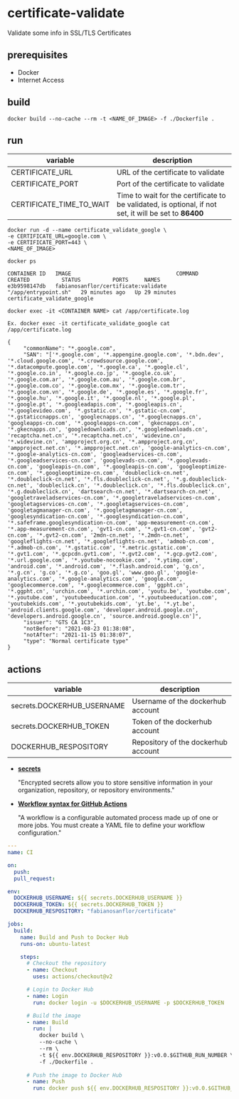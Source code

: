 # **certificate-validate**

Validate some info in SSL/TLS Certificates

## **prerequisites**

* Docker
* Internet Access

## **build**

```shell
docker build --no-cache --rm -t <NAME_OF_IMAGE> -f ./Dockerfile .
```

## **run**

| **variable** | **description** |
| ------------- | --------------- |
| CERTIFICATE_URL | URL of the certificate to validate |
| CERTIFICATE_PORT | Port of the certificate to validate |
| CERTIFICATE_TIME_TO_WAIT | Time to wait for the certificate to be validated, is optional, if not set, it will be set to **86400** |

```shell
docker run -d --name certificate_validate_google \
-e CERTIFICATE_URL=google.com \
-e CERTIFICATE_PORT=443 \
<NAME_OF_IMAGE>
```

```shell
docker ps

CONTAINER ID   IMAGE                                 COMMAND                CREATED          STATUS          PORTS     NAMES
e3b9598147db   fabianosanflor/certificate:validate   "/app/entrypoint.sh"   29 minutes ago   Up 29 minutes             certificate_validate_google
```

```shell
docker exec -it <CONTAINER NAME> cat /app/certificate.log

Ex. docker exec -it certificate_validate_google cat /app/certificate.log

{
     "commonName": "*.google.com",
     "SAN": "['*.google.com', '*.appengine.google.com', '*.bdn.dev', '*.cloud.google.com', '*.crowdsource.google.com', '*.datacompute.google.com', '*.google.ca', '*.google.cl', '*.google.co.in', '*.google.co.jp', '*.google.co.uk', '*.google.com.ar', '*.google.com.au', '*.google.com.br', '*.google.com.co', '*.google.com.mx', '*.google.com.tr', '*.google.com.vn', '*.google.de', '*.google.es', '*.google.fr', '*.google.hu', '*.google.it', '*.google.nl', '*.google.pl', '*.google.pt', '*.googleadapis.com', '*.googleapis.cn', '*.googlevideo.com', '*.gstatic.cn', '*.gstatic-cn.com', '*.gstaticcnapps.cn', 'googlecnapps.cn', '*.googlecnapps.cn', 'googleapps-cn.com', '*.googleapps-cn.com', 'gkecnapps.cn', '*.gkecnapps.cn', 'googledownloads.cn', '*.googledownloads.cn', 'recaptcha.net.cn', '*.recaptcha.net.cn', 'widevine.cn', '*.widevine.cn', 'ampproject.org.cn', '*.ampproject.org.cn', 'ampproject.net.cn', '*.ampproject.net.cn', 'google-analytics-cn.com', '*.google-analytics-cn.com', 'googleadservices-cn.com', '*.googleadservices-cn.com', 'googlevads-cn.com', '*.googlevads-cn.com', 'googleapis-cn.com', '*.googleapis-cn.com', 'googleoptimize-cn.com', '*.googleoptimize-cn.com', 'doubleclick-cn.net', '*.doubleclick-cn.net', '*.fls.doubleclick-cn.net', '*.g.doubleclick-cn.net', 'doubleclick.cn', '*.doubleclick.cn', '*.fls.doubleclick.cn', '*.g.doubleclick.cn', 'dartsearch-cn.net', '*.dartsearch-cn.net', 'googletraveladservices-cn.com', '*.googletraveladservices-cn.com', 'googletagservices-cn.com', '*.googletagservices-cn.com', 'googletagmanager-cn.com', '*.googletagmanager-cn.com', 'googlesyndication-cn.com', '*.googlesyndication-cn.com', '*.safeframe.googlesyndication-cn.com', 'app-measurement-cn.com', '*.app-measurement-cn.com', 'gvt1-cn.com', '*.gvt1-cn.com', 'gvt2-cn.com', '*.gvt2-cn.com', '2mdn-cn.net', '*.2mdn-cn.net', 'googleflights-cn.net', '*.googleflights-cn.net', 'admob-cn.com', '*.admob-cn.com', '*.gstatic.com', '*.metric.gstatic.com', '*.gvt1.com', '*.gcpcdn.gvt1.com', '*.gvt2.com', '*.gcp.gvt2.com', '*.url.google.com', '*.youtube-nocookie.com', '*.ytimg.com', 'android.com', '*.android.com', '*.flash.android.com', 'g.cn', '*.g.cn', 'g.co', '*.g.co', 'goo.gl', 'www.goo.gl', 'google-analytics.com', '*.google-analytics.com', 'google.com', 'googlecommerce.com', '*.googlecommerce.com', 'ggpht.cn', '*.ggpht.cn', 'urchin.com', '*.urchin.com', 'youtu.be', 'youtube.com', '*.youtube.com', 'youtubeeducation.com', '*.youtubeeducation.com', 'youtubekids.com', '*.youtubekids.com', 'yt.be', '*.yt.be', 'android.clients.google.com', 'developer.android.google.cn', 'developers.android.google.cn', 'source.android.google.cn']",
     "issuer": "GTS CA 1C3",
     "notBefore": "2021-08-23 01:38:08",
     "notAfter": "2021-11-15 01:38:07",
     "type": "Normal certificate type"
}
```

## **actions**

| **variable** | **description** |
| ------------- | --------------- |
| secrets.DOCKERHUB_USERNAME | Username of the dockerhub account |
| secrets.DOCKERHUB_TOKEN | Token of the dockerhub account |
| DOCKERHUB_RESPOSITORY | Repository of the dockerhub account |

* [**secrets**](https://docs.github.com/en/actions/reference/encrypted-secrets)

    "Encrypted secrets allow you to store sensitive information in your organization, repository, or repository environments."

* [**Workflow syntax for GitHub Actions**](https://docs.github.com/en/actions/reference/workflow-syntax-for-github-actions)

    "A workflow is a configurable automated process made up of one or more jobs. You must create a YAML file to define your workflow configuration."

```yaml
---
name: CI

on:
  push:
  pull_request:

env:
  DOCKERHUB_USERNAME: ${{ secrets.DOCKERHUB_USERNAME }}
  DOCKERHUB_TOKEN: ${{ secrets.DOCKERHUB_TOKEN }}
  DOCKERHUB_RESPOSITORY: "fabianosanflor/certificate"

jobs:  
  build:
    name: Build and Push to Docker Hub
    runs-on: ubuntu-latest

    steps:
      # Checkout the repository
      - name: Checkout
        uses: actions/checkout@v2

      # Login to Docker Hub
      - name: Login
        run: docker login -u $DOCKERHUB_USERNAME -p $DOCKERHUB_TOKEN

      # Build the image
      - name: Build
        run: |
          docker build \
          --no-cache \
          --rm \
          -t ${{ env.DOCKERHUB_RESPOSITORY }}:v0.0.$GITHUB_RUN_NUMBER \
          -f ./Dockerfile .
      
      # Push the image to Docker Hub
      - name: Push
        run: docker push ${{ env.DOCKERHUB_RESPOSITORY }}:v0.0.$GITHUB_RUN_NUMBER
```
